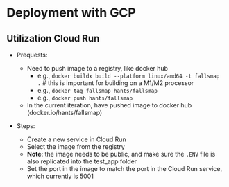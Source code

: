 # Deployment with GCP

## Utilization Cloud Run
- Prequests:
    - Need to push image to a registry, like docker hub 
        - e.g., `docker buildx build --platform linux/amd64 -t fallsmap .` # this is important for building on a M1/M2 processor 
        - e.g., `docker tag fallsmap hants/fallsmap`
        - e.g., `docker push hants/fallsmap`
    - In the current iteration, have pushed image to docker hub (docker.io/hants/fallsmap)

- Steps:
    - Create a new service in Cloud Run
    - Select the image from the registry
    - **Note**: the image needs to be public, and make sure the `.ENV` file is also replicated into the test_app folder
    - Set the port in the image to match the port in the Cloud Run service, which currently is 5001